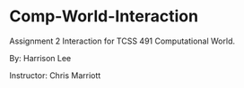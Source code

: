 # Comp-World-Interaction

Assignment 2 Interaction for TCSS 491 Computational World.

By: Harrison Lee

Instructor: Chris Marriott
